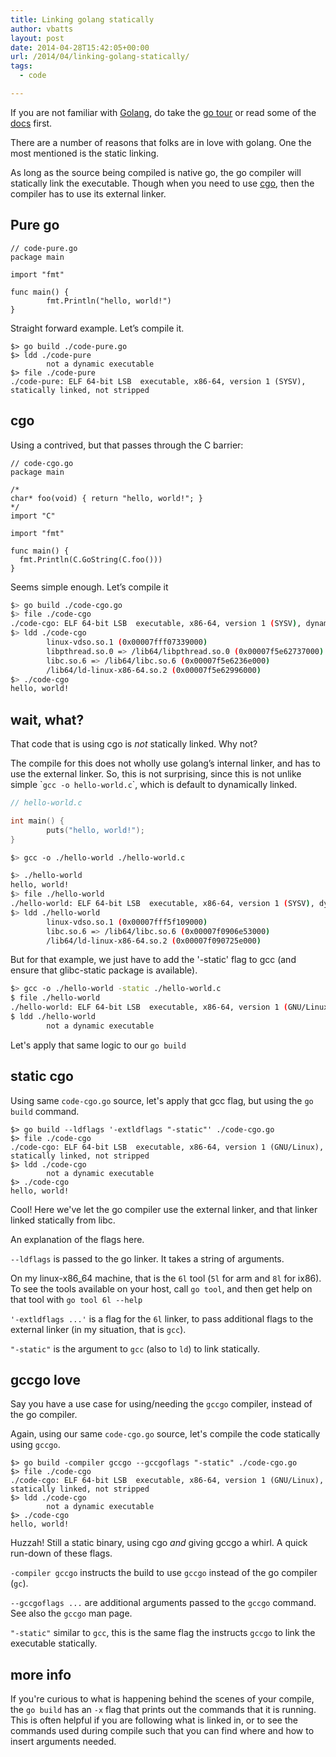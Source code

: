 ```yaml
---
title: Linking golang statically
author: vbatts
layout: post
date: 2014-04-28T15:42:05+00:00
url: /2014/04/linking-golang-statically/
tags:
  - code

---
```

If you are not familiar with <a href="http://golang.org/" target="_blank">Golang</a>, do take the <a href="http://tour.golang.org/" target="_blank">go tour</a> or read some of the <a href="http://golang.org/doc/" target="_blank">docs</a> first.

There are a number of reasons that folks are in love with golang. One the most mentioned is the static linking.

As long as the source being compiled is native go, the go compiler will statically link the executable. Though when you need to use <a href="http://golang.org/cmd/cgo/" target="_blank">cgo</a>, then the compiler has to use its external linker. 

## Pure go
```golang
// code-pure.go
package main

import "fmt"

func main() {
        fmt.Println("hello, world!")
}
```

Straight forward example. Let&#8217;s compile it.
```golang
$> go build ./code-pure.go
$> ldd ./code-pure
        not a dynamic executable
$> file ./code-pure
./code-pure: ELF 64-bit LSB  executable, x86-64, version 1 (SYSV), statically linked, not stripped
```

## cgo

Using a contrived, but that passes through the C barrier:
```golang
// code-cgo.go
package main

/*
char* foo(void) { return "hello, world!"; }
*/
import "C"

import "fmt"

func main() {
  fmt.Println(C.GoString(C.foo()))
}
```

Seems simple enough. Let&#8217;s compile it
```bash
$> go build ./code-cgo.go
$> file ./code-cgo
./code-cgo: ELF 64-bit LSB  executable, x86-64, version 1 (SYSV), dynamically linked (uses shared libs), not stripped
$> ldd ./code-cgo
        linux-vdso.so.1 (0x00007fff07339000)
        libpthread.so.0 => /lib64/libpthread.so.0 (0x00007f5e62737000)
        libc.so.6 => /lib64/libc.so.6 (0x00007f5e6236e000)
        /lib64/ld-linux-x86-64.so.2 (0x00007f5e62996000)
$> ./code-cgo
hello, world!
```

## wait, what?

That code that is using cgo is _not_ statically linked. Why not?

The compile for this does not wholly use golang&#8217;s internal linker, and has to use the external linker. So, this is not surprising, since this is not unlike simple \``gcc -o hello-world.c`\`, which is default to dynamically linked.

```C
// hello-world.c

int main() {
        puts("hello, world!");
}
```

```bash
$> gcc -o ./hello-world ./hello-world.c

$> ./hello-world
hello, world!
$> file ./hello-world
./hello-world: ELF 64-bit LSB  executable, x86-64, version 1 (SYSV), dynamically linked (uses shared libs), not stripped
$> ldd ./hello-world
        linux-vdso.so.1 (0x00007fff5f109000)
        libc.so.6 => /lib64/libc.so.6 (0x00007f0906e53000)
        /lib64/ld-linux-x86-64.so.2 (0x00007f090725e000)
```

But for that example, we just have to add the '-static' flag to gcc (and ensure that glibc-static package is available).

```bash
$> gcc -o ./hello-world -static ./hello-world.c
$ file ./hello-world
./hello-world: ELF 64-bit LSB  executable, x86-64, version 1 (GNU/Linux), statically linked, not stripped
$ ldd ./hello-world
        not a dynamic executable
```

Let's apply that same logic to our `go build`

## static cgo

Using same `code-cgo.go` source, let's apply that gcc flag, but using the `go build` command.
```
$> go build --ldflags '-extldflags "-static"' ./code-cgo.go
$> file ./code-cgo
./code-cgo: ELF 64-bit LSB  executable, x86-64, version 1 (GNU/Linux), statically linked, not stripped
$> ldd ./code-cgo
        not a dynamic executable
$> ./code-cgo
hello, world!
```

Cool! Here we've let the go compiler use the external linker, and that linker linked statically from libc.

An explanation of the flags here.

`--ldflags` is passed to the go linker. It takes a string of arguments.
  
On my linux-x86_64 machine, that is the `6l` tool (`5l` for arm and `8l` for ix86). To see the tools available on your host, call `go tool`, and then get help on that tool with `go tool 6l --help`

`'-extldflags ...'` is a flag for the `6l` linker, to pass additional flags to the external linker (in my situation, that is `gcc`).

`"-static"` is the argument to `gcc` (also to `ld`) to link statically.

## gccgo love

Say you have a use case for using/needing the `gccgo` compiler, instead of the go compiler.
  
Again, using our same `code-cgo.go` source, let's compile the code statically using `gccgo`.
```
$> go build -compiler gccgo --gccgoflags "-static" ./code-cgo.go
$> file ./code-cgo
./code-cgo: ELF 64-bit LSB  executable, x86-64, version 1 (GNU/Linux), statically linked, not stripped
$> ldd ./code-cgo
        not a dynamic executable
$> ./code-cgo
hello, world!
```

Huzzah! Still a static binary, using cgo _and_ giving gccgo a whirl. A quick run-down of these flags.

`-compiler gccgo` instructs the build to use `gccgo` instead of the go compiler (`gc`).

`--gccgoflags ...` are additional arguments passed to the `gccgo` command. See also the `gccgo` man page.

`"-static"` similar to `gcc`, this is the same flag the instructs `gccgo` to link the executable statically.

## more info

If you're curious to what is happening behind the scenes of your compile, the `go build` has an `-x` flag that prints out the commands that it is running. This is often helpful if you are following what is linked in, or to see the commands used during compile such that you can find where and how to insert arguments needed.
